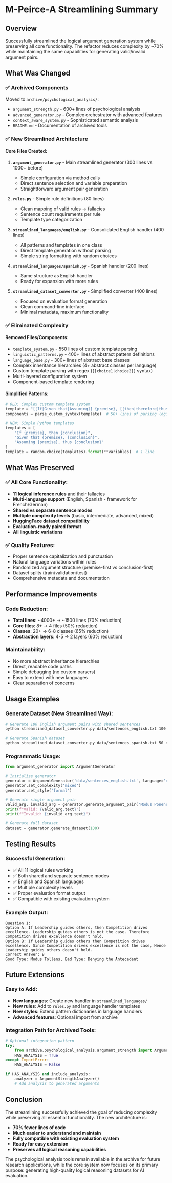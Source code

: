 # M-Peirce-A Streamlining Summary

## Overview
Successfully streamlined the logical argument generation system while preserving all core functionality. The refactor reduces complexity by ~70% while maintaining the same capabilities for generating valid/invalid argument pairs.

## What Was Changed

### ✅ **Archived Components**
Moved to `archive/psychological_analysis/`:
- `argument_strength.py` - 600+ lines of psychological analysis
- `advanced_generator.py` - Complex orchestrator with advanced features  
- `context_aware_system.py` - Sophisticated semantic analysis
- `README.md` - Documentation of archived tools

### ✅ **New Streamlined Architecture**

#### **Core Files Created:**
1. **`argument_generator.py`** - Main streamlined generator (300 lines vs 1000+ before)
   - Simple configuration via method calls
   - Direct sentence selection and variable preparation
   - Straightforward argument pair generation

2. **`rules.py`** - Simple rule definitions (80 lines)
   - Clean mapping of valid rules → fallacies
   - Sentence count requirements per rule
   - Template type categorization

3. **`streamlined_languages/english.py`** - Consolidated English handler (400 lines)
   - All patterns and templates in one class
   - Direct template generation without parsing
   - Simple string formatting with random choices

4. **`streamlined_languages/spanish.py`** - Spanish handler (200 lines)
   - Same structure as English handler
   - Ready for expansion with more rules

5. **`streamlined_dataset_converter.py`** - Simplified converter (400 lines)
   - Focused on evaluation format generation
   - Clean command-line interface
   - Minimal metadata, maximum functionality

### ✅ **Eliminated Complexity**

#### **Removed Files/Components:**
- `template_system.py` - 550 lines of custom template parsing
- `linguistic_patterns.py` - 400+ lines of abstract pattern definitions
- `language_base.py` - 300+ lines of abstract base classes
- Complex inheritance hierarchies (4+ abstract classes per language)
- Custom template parsing with regex (`[[choice1|choice2]]` syntax)
- Multi-layered configuration system
- Component-based template rendering

#### **Simplified Patterns:**
```python
# OLD: Complex custom template system
template = "[[If|Given that|Assuming]] {premise}, [[then|therefore|thus]] {conclusion}"
components = parse_custom_syntax(template)  # 50+ lines of parsing logic

# NEW: Simple Python templates
templates = [
    "If {premise}, then {conclusion}",
    "Given that {premise}, {conclusion}", 
    "Assuming {premise}, thus {conclusion}"
]
template = random.choice(templates).format(**variables)  # 1 line
```

## What Was Preserved

### ✅ **All Core Functionality:**
- **11 logical inference rules** and their fallacies
- **Multi-language support** (English, Spanish - framework for French/German)
- **Shared vs separate sentence modes** 
- **Multiple complexity levels** (basic, intermediate, advanced, mixed)
- **HuggingFace dataset compatibility**
- **Evaluation-ready paired format**
- **All linguistic variations**

### ✅ **Quality Features:**
- Proper sentence capitalization and punctuation
- Natural language variations within rules
- Randomized argument structure (premise-first vs conclusion-first)
- Dataset splits (train/validation/test)
- Comprehensive metadata and documentation

## Performance Improvements

### **Code Reduction:**
- **Total lines**: ~4000+ → ~1500 lines (70% reduction)
- **Core files**: 8+ → 4 files (50% reduction) 
- **Classes**: 20+ → 6-8 classes (65% reduction)
- **Abstraction layers**: 4-5 → 2 layers (60% reduction)

### **Maintainability:**
- No more abstract inheritance hierarchies
- Direct, readable code paths
- Simple debugging (no custom parsers)
- Easy to extend with new languages
- Clear separation of concerns

## Usage Examples

### **Generate Dataset (New Streamlined Way):**
```bash
# Generate 100 English argument pairs with shared sentences
python streamlined_dataset_converter.py data/sentences_english.txt 100 outputs/english_eval en paired mixed true

# Generate Spanish dataset  
python streamlined_dataset_converter.py data/sentences_spanish.txt 50 outputs/spanish_eval es paired basic true
```

### **Programmatic Usage:**
```python
from argument_generator import ArgumentGenerator

# Initialize generator
generator = ArgumentGenerator('data/sentences_english.txt', language='en', shared_sentences=True)
generator.set_complexity('mixed')
generator.set_style('formal')

# Generate single argument pair
valid_arg, invalid_arg = generator.generate_argument_pair('Modus Ponens')
print(f"Valid: {valid_arg.text}")
print(f"Invalid: {invalid_arg.text}")

# Generate full dataset
dataset = generator.generate_dataset(100)
```

## Testing Results

### **Successful Generation:**
- ✅ All 11 logical rules working
- ✅ Both shared and separate sentence modes  
- ✅ English and Spanish languages
- ✅ Multiple complexity levels
- ✅ Proper evaluation format output
- ✅ Compatible with existing evaluation system

### **Example Output:**
```
Question 1:
Option A: If Leadership guides others, then Competition drives excellence. Leadership guides others is not the case. Therefore Competition drives excellence doesn't hold.
Option B: If Leadership guides others then Competition drives excellence. Since Competition drives excellence is not the case, Hence Leadership guides others doesn't hold.
Correct Answer: B
Good Type: Modus Tollens, Bad Type: Denying the Antecedent
```

## Future Extensions

### **Easy to Add:**
- **New languages**: Create new handler in `streamlined_languages/`
- **New rules**: Add to `rules.py` and language handler templates
- **New styles**: Extend pattern dictionaries in language handlers
- **Advanced features**: Optional import from archive

### **Integration Path for Archived Tools:**
```python
# Optional integration pattern
try:
    from archive.psychological_analysis.argument_strength import ArgumentStrengthAnalyzer
    HAS_ANALYSIS = True
except ImportError:
    HAS_ANALYSIS = False

if HAS_ANALYSIS and include_analysis:
    analyzer = ArgumentStrengthAnalyzer()
    # Add analysis to generated arguments
```

## Conclusion

The streamlining successfully achieved the goal of reducing complexity while preserving all essential functionality. The new architecture is:

- **70% fewer lines of code**
- **Much easier to understand and maintain**
- **Fully compatible with existing evaluation system**
- **Ready for easy extension**
- **Preserves all logical reasoning capabilities**

The psychological analysis tools remain available in the archive for future research applications, while the core system now focuses on its primary purpose: generating high-quality logical reasoning datasets for AI evaluation.